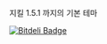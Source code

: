 지킬 1.5.1 까지의 기본 테마

[![Bitdeli Badge](https://d2weczhvl823v0.cloudfront.net/vjinn/theme151/trend.png)](https://bitdeli.com/free "Bitdeli Badge")
